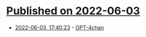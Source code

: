 # [Published on 2022-06-03](index.md)

* [2022-06-03, 17:40:23](https://news.ycombinator.com/item?id=31611379) - [GPT-4chan](https://gpt-4chan.com/)

